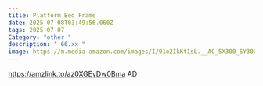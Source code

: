 ```yaml
---
title: Platform Bed Frame
date: 2025-07-08T03:49:56.060Z
tags: 2025-07-07
Category: "other "
description: " 66.xx "
image: https://m.media-amazon.com/images/I/91o2IkKt1sL.__AC_SX300_SY300_QL70_FMwebp_.jpg
---
```

https://amzlink.to/az0XGEvDw0Bma      AD